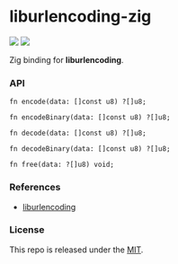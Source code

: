 # liburlencoding-zig

[![](https://img.shields.io/github/v/tag/thechampagne/liburlencoding-zig?label=version)](https://github.com/thechampagne/liburlencoding-zig/releases/latest) [![](https://img.shields.io/github/license/thechampagne/liburlencoding-zig)](https://github.com/thechampagne/liburlencoding-zig/blob/main/LICENSE)

Zig binding for **liburlencoding**.

### API

```zig
fn encode(data: []const u8) ?[]u8;

fn encodeBinary(data: []const u8) ?[]u8;

fn decode(data: []const u8) ?[]u8;

fn decodeBinary(data: []const u8) ?[]u8;

fn free(data: ?[]u8) void;
```

### References
 - [liburlencoding](https://github.com/thechampagne/liburlencoding)

### License

This repo is released under the [MIT](https://github.com/thechampagne/liburlencoding-zig/blob/main/LICENSE).
